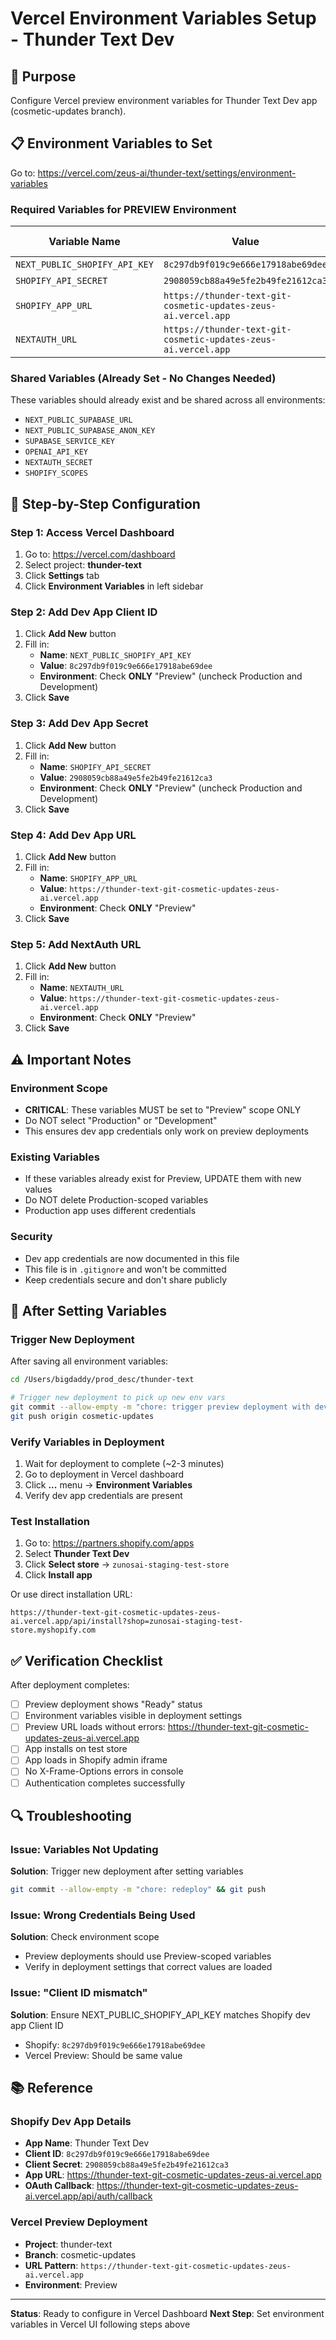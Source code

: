 # Vercel Environment Variables Setup - Thunder Text Dev

## 🎯 Purpose
Configure Vercel preview environment variables for Thunder Text Dev app (cosmetic-updates branch).

## 📋 Environment Variables to Set

Go to: https://vercel.com/zeus-ai/thunder-text/settings/environment-variables

### Required Variables for PREVIEW Environment

| Variable Name | Value | Environment Scope |
|---------------|-------|-------------------|
| `NEXT_PUBLIC_SHOPIFY_API_KEY` | `8c297db9f019c9e666e17918abe69dee` | **Preview** |
| `SHOPIFY_API_SECRET` | `2908059cb88a49e5fe2b49fe21612ca3` | **Preview** |
| `SHOPIFY_APP_URL` | `https://thunder-text-git-cosmetic-updates-zeus-ai.vercel.app` | **Preview** |
| `NEXTAUTH_URL` | `https://thunder-text-git-cosmetic-updates-zeus-ai.vercel.app` | **Preview** |

### Shared Variables (Already Set - No Changes Needed)

These variables should already exist and be shared across all environments:
- `NEXT_PUBLIC_SUPABASE_URL`
- `NEXT_PUBLIC_SUPABASE_ANON_KEY`
- `SUPABASE_SERVICE_KEY`
- `OPENAI_API_KEY`
- `NEXTAUTH_SECRET`
- `SHOPIFY_SCOPES`

## 🔧 Step-by-Step Configuration

### Step 1: Access Vercel Dashboard
1. Go to: https://vercel.com/dashboard
2. Select project: **thunder-text**
3. Click **Settings** tab
4. Click **Environment Variables** in left sidebar

### Step 2: Add Dev App Client ID
1. Click **Add New** button
2. Fill in:
   - **Name**: `NEXT_PUBLIC_SHOPIFY_API_KEY`
   - **Value**: `8c297db9f019c9e666e17918abe69dee`
   - **Environment**: Check **ONLY** "Preview" (uncheck Production and Development)
3. Click **Save**

### Step 3: Add Dev App Secret
1. Click **Add New** button
2. Fill in:
   - **Name**: `SHOPIFY_API_SECRET`
   - **Value**: `2908059cb88a49e5fe2b49fe21612ca3`
   - **Environment**: Check **ONLY** "Preview" (uncheck Production and Development)
3. Click **Save**

### Step 4: Add Dev App URL
1. Click **Add New** button
2. Fill in:
   - **Name**: `SHOPIFY_APP_URL`
   - **Value**: `https://thunder-text-git-cosmetic-updates-zeus-ai.vercel.app`
   - **Environment**: Check **ONLY** "Preview"
3. Click **Save**

### Step 5: Add NextAuth URL
1. Click **Add New** button
2. Fill in:
   - **Name**: `NEXTAUTH_URL`
   - **Value**: `https://thunder-text-git-cosmetic-updates-zeus-ai.vercel.app`
   - **Environment**: Check **ONLY** "Preview"
3. Click **Save**

## ⚠️ Important Notes

### Environment Scope
- **CRITICAL**: These variables MUST be set to "Preview" scope ONLY
- Do NOT select "Production" or "Development"
- This ensures dev app credentials only work on preview deployments

### Existing Variables
- If these variables already exist for Preview, UPDATE them with new values
- Do NOT delete Production-scoped variables
- Production app uses different credentials

### Security
- Dev app credentials are now documented in this file
- This file is in `.gitignore` and won't be committed
- Keep credentials secure and don't share publicly

## 🚀 After Setting Variables

### Trigger New Deployment
After saving all environment variables:

```bash
cd /Users/bigdaddy/prod_desc/thunder-text

# Trigger new deployment to pick up new env vars
git commit --allow-empty -m "chore: trigger preview deployment with dev app credentials"
git push origin cosmetic-updates
```

### Verify Variables in Deployment
1. Wait for deployment to complete (~2-3 minutes)
2. Go to deployment in Vercel dashboard
3. Click **...** menu → **Environment Variables**
4. Verify dev app credentials are present

### Test Installation
1. Go to: https://partners.shopify.com/apps
2. Select **Thunder Text Dev**
3. Click **Select store** → `zunosai-staging-test-store`
4. Click **Install app**

Or use direct installation URL:
```
https://thunder-text-git-cosmetic-updates-zeus-ai.vercel.app/api/install?shop=zunosai-staging-test-store.myshopify.com
```

## ✅ Verification Checklist

After deployment completes:

- [ ] Preview deployment shows "Ready" status
- [ ] Environment variables visible in deployment settings
- [ ] Preview URL loads without errors: https://thunder-text-git-cosmetic-updates-zeus-ai.vercel.app
- [ ] App installs on test store
- [ ] App loads in Shopify admin iframe
- [ ] No X-Frame-Options errors in console
- [ ] Authentication completes successfully

## 🔍 Troubleshooting

### Issue: Variables Not Updating
**Solution**: Trigger new deployment after setting variables
```bash
git commit --allow-empty -m "chore: redeploy" && git push
```

### Issue: Wrong Credentials Being Used
**Solution**: Check environment scope
- Preview deployments should use Preview-scoped variables
- Verify in deployment settings that correct values are loaded

### Issue: "Client ID mismatch"
**Solution**: Ensure NEXT_PUBLIC_SHOPIFY_API_KEY matches Shopify dev app Client ID
- Shopify: `8c297db9f019c9e666e17918abe69dee`
- Vercel Preview: Should be same value

## 📚 Reference

### Shopify Dev App Details
- **App Name**: Thunder Text Dev
- **Client ID**: `8c297db9f019c9e666e17918abe69dee`
- **Client Secret**: `2908059cb88a49e5fe2b49fe21612ca3`
- **App URL**: https://thunder-text-git-cosmetic-updates-zeus-ai.vercel.app
- **OAuth Callback**: https://thunder-text-git-cosmetic-updates-zeus-ai.vercel.app/api/auth/callback

### Vercel Preview Deployment
- **Project**: thunder-text
- **Branch**: cosmetic-updates
- **URL Pattern**: `https://thunder-text-git-cosmetic-updates-zeus-ai.vercel.app`
- **Environment**: Preview

---

**Status**: Ready to configure in Vercel Dashboard
**Next Step**: Set environment variables in Vercel UI following steps above
